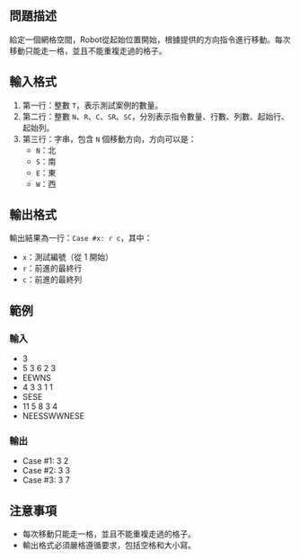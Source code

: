 ## 問題描述

給定一個網格空間，Robot從起始位置開始，根據提供的方向指令進行移動。每次移動只能走一格，並且不能重複走過的格子。

## 輸入格式

1. 第一行：整數 `T`，表示測試案例的數量。
2. 第二行：整數 `N`、`R`、`C`、`SR`、`SC`，分別表示指令數量、行數、列數、起始行、起始列。
3. 第三行：字串，包含 `N` 個移動方向，方向可以是：
   - `N`：北
   - `S`：南
   - `E`：東
   - `W`：西

## 輸出格式

輸出結果為一行：`Case #x: r c`，其中：
-  `x`：測試編號（從 1 開始）
-  `r`：前進的最終行
-  `c`：前進的最終列

## 範例

### 輸入
- 3
- 5 3 6 2 3
- EEWNS
- 4 3 3 1 1
- SESE
- 11 5 8 3 4
- NEESSWWNESE

### 輸出
- Case #1: 3 2
- Case #2: 3 3
- Case #3: 3 7


## 注意事項
-  每次移動只能走一格，並且不能重複走過的格子。
-  輸出格式必須嚴格遵循要求，包括空格和大小寫。
